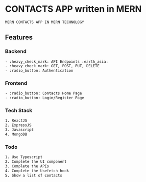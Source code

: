 # CONTACTS APP written in MERN

```sh
MERN CONTACTS APP IN MERN TECHNOLOGY

```

## Features

### Backend

```sh
- :heavy_check_mark: API Endpoints :earth_asia:
- :heavy_check_mark: GET, POST, PUT, DELETE
- :radio_button: Authentication
```

### Frontend

```sh
- :radio_button: Contacts Home Page
- :radio_button: Login/Register Page
```

### Tech Stack

```sh
1. ReactJS
2. ExpressJS
3. Javascript
4. MongoDB
```

### Todo

```sh
1. Use Typescript
2. Complete the UI component
3. Complete the APIs
4. Complete the Usefetch hook
5. Show a list of contacts
```
